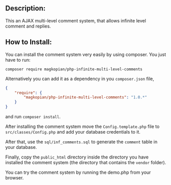 ## Description:
This an AJAX multi-level comment system, that allows infinite level comment and replies.

## How to Install:
You can install the comment system very easily by using composer. You just have to run:

`composer require magkopian/php-infinite-multi-level-comments`

Alternatively you can add it as a dependency in you `composer.json` file,

```JSON
{
	"require": {
		"magkopian/php-infinite-multi-level-comments": "1.0.*"
	}
}
```

and run `composer install`.

After installing the comment system move the `Config.template.php` file to `src/classes/Config.php` and
add your database credentials to it.

After that, use the `sql/inf_comments.sql` to generate the `comment` table in your database.

Finally, copy the `public_html` directory inside the directory you have installed the comment system
(the directory that contains the `vendor` folder).

You can try the comment system by running the demo.php from your browser.
